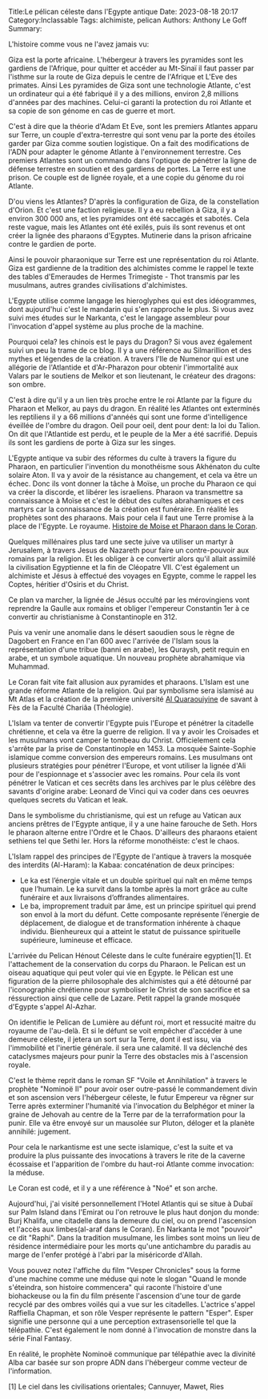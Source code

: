 Title:Le pélican céleste dans l'Egypte antique
Date: 2023-08-18 20:17
Category:Inclassable
Tags: alchimiste, pelican
Authors: Anthony Le Goff
Summary:

L'histoire comme vous ne l'avez jamais vu:

Giza est la porte africaine. L'hébergeur à travers les pyramides sont les gardiens de l'Afrique, pour quitter et accéder au Mt-Sinaï il faut passer par l'isthme sur la route de Giza depuis le centre de l'Afrique et L'Eve des primates. Ainsi Les pyramides de Giza sont une technologie Atlante, c'est un ordinateur qui a été fabriqué il y a des millions, environ 2,8 millions d'années par des machines. Celui-ci garanti la protection du roi Atlante et sa copie de son génome en cas de guerre et mort. 

C'est à dire que la théorie d'Adam Et Eve, sont les premiers Atlantes apparu sur Terre, un couple d'extra-terrestre qui sont venu par la porte des étoiles garder par Giza comme soutien logistique. On a fait des modifications de l'ADN pour adapter le génome Atlante à l'environnement terrestre. Ces premiers Atlantes sont un commando dans l'optique de pénétrer la ligne de défense terrestre en soutien et des gardiens de portes. La Terre est une prison. Ce couple est de lignée royale, et a une copie du génome du roi Atlante.

D'ou viens les Atlantes? D'après la configuration de Giza, de la constellation d'Orion. Et c'est une faction religieuse. Il y a eu rebellion à Giza, il y a environ 300 000 ans, et les pyramides ont été saccagés et sabotés. Cela reste vague, mais les Atlantes ont été exilés, puis ils sont revenus et ont créer la lignée des pharaons d'Egyptes. Mutinerie dans la prison africaine contre le gardien de porte. 

Ainsi le pouvoir pharaonique sur Terre est une représentation du roi Atlante. Giza est gardienne de la tradition des alchimistes comme le rappel le texte des tables d'Emeraudes de Hermes Trimegiste - Thot transmis par les musulmans, autres grandes civilisations d'alchimistes. 

L'Egypte utilise comme langage les hieroglyphes qui est des idéogrammes, dont aujourd'hui c'est le mandarin qui s'en rapproche le plus. Si vous avez suivi mes études sur le Narkanta, c'est le langage assembleur pour l'invocation d'appel système au plus proche de la machine. 

Pourquoi cela? les chinois est le pays du Dragon? Si vous avez également suivi un peu la trame de ce blog. Il y a une référence au Silmarillion et des mythes et légendes de la création. A travers l'Ile de Numenor qui est une allégorie de l'Atlantide et d'Ar-Pharazon pour obtenir l'immortalité aux Valars par le soutiens de Melkor et son lieutenant, le créateur des dragons: son ombre.

C'est à dire qu'il y a un lien très proche entre le roi Atlante par la figure du Pharaon et Melkor, au pays du dragon. En réalité les Atlantes ont exterminés les reptiliens il y a 66 millions d'annéés qui sont une forme d'intelligence éveillée de l'ombre du dragon. Oeil pour oeil, dent pour dent: la loi du Talion. On dit que l'Atlantide est perdu, et le peuple de la Mer a été sacrifié. Depuis ils sont les gardiens de porte à Giza sur les singes. 

L'Egypte antique va subir des réformes du culte à travers la figure du Pharaon, en particulier l'invention du monothéisme sous Akhénaton du culte solaire Aton. Il va y avoir de la résistance au changement, et cela va être un échec. Donc ils vont donner la tâche à Moïse, un proche du Pharaon ce qui va créer la discorde, et libérer les israeliens. Pharaon va transmettre sa connaissance à Moïse et c'est le début des cultes abrahamiques et ces martyrs car la connaissance de la création est funéraire. En réalité les prophètes sont des pharaons. Mais pour cela il faut une Terre promise à la place de l'Egypte. Le royaume. [Histoire de Moise et Pharaon dans le Coran](https://www.muslimislam.fr/l-histoire-de-moise-et-pharaon/).

Quelques millénaires plus tard une secte juive va utiliser un martyr à Jerusalem, à travers Jesus de Nazareth pour faire un contre-pouvoir aux romains par la religion. Et les obliger à ce convertir alors qu'il allait assimilé la civilisation Egyptienne et la fin de Cléopatre VII. C'est également un alchimiste et Jésus à effectué des voyages en Egypte, comme le rappel les Coptes, héritier d'Osiris et du Christ. 

Ce plan va marcher, la lignée de Jésus occulté par les mérovingiens vont reprendre la Gaulle aux romains et obliger l'empereur Constantin 1er à ce convertir au christianisme à Constantinople en 312. 

Puis va venir une anomalie dans le désert saoudien sous le règne de Dagobert en France en l'an 600 avec l'arrivée de l'Islam sous la représentation d'une tribue (banni en arabe), les Quraysh, petit requin en arabe, et un symbole aquatique. Un nouveau prophète abrahamique via Muhammad. 

Le Coran fait vite fait allusion aux pyramides et pharaons. L'Islam est une grande réforme Atlante de la religion. Qui par symbolisme sera islamisé au Mt Atlas et la création de la première université [Al Quaraouiyine](https://uaq.ma/) de savant à Fès de la Faculté Chariâa (Théologie). 

L'Islam va tenter de convertir l'Egypte puis l'Europe et pénétrer la citadelle chrétienne, et cela va être la guerre de religion. Il va y avoir les Croisades et les musulmans vont camper le tombeau du Christ. Officielement cela s'arrête par la prise de Constantinople en 1453. La mosquée Sainte-Sophie islamique comme conversion des empereurs romains. Les musulmans ont plusieurs stratégies pour pénétrer l'Europe, et vont utiliser la lignée d'Ali pour de l'espionnage et s'associer avec les romains. Pour cela ils vont pénétrer le Vatican et ces secrêts dans les archives par le plus célèbre des savants d'origine arabe: Leonard de Vinci qui va coder dans ces oeuvres quelques secrets du Vatican et leak.

Dans le symbolisme du christianisme, qui est un refuge au Vatican aux anciens prêtres de l'Egypte antique, il y a une haine farouche de Seth. Hors le pharaon alterne entre l'Ordre et le Chaos. D'ailleurs des pharaons etaient sethiens tel que Sethi Ier. Hors la réforme monothéiste: c'est le chaos. 

L'Islam rappel des principes de l'Egypte de l'antique à travers la mosquée des interdits (Al-Haram): la Kabaa: concaténation de deux principes:

* Le ka est l’énergie vitale et un double spirituel qui naît en même temps que l’humain. Le ka survit dans la tombe après la mort grâce au culte funéraire et aux livraisons d’offrandes alimentaires.
* Le ba, improprement traduit par âme, est un principe spirituel qui prend son envol à la mort du défunt. Cette composante représente l’énergie de déplacement, de dialogue et de transformation inhérente à chaque individu. Bienheureux qui a atteint le statut de puissance spirituelle supérieure, lumineuse et efficace.

L'arrivée du Pelican Hénout Céleste dans le culte funéraire egyptien[1]. Et l'attachement de la conservation du corps du Pharaon. le Pelican est un oiseau aquatique qui peut voler qui vie en Egypte. le Pélican est une figuration de la pierre philosophale des alchimistes qui a été détourné par l'iconographie chrétienne pour symboliser le Christ de son sacrifice et sa réssurection ainsi que celle de Lazare. Petit rappel la grande mosquée d'Egypte s'appel Al-Azhar.

On identifie le Pelican de Lumière au défunt roi, mort et ressucité maitre du royaume de l'au-delà. Et si le défunt se voit empêcher d'accéder à une demeure céleste, il jetera un sort sur la Terre, dont il est issu, via l'immobilité et l'inertie générale. il sera une calamité. Il va déclenché des cataclysmes majeurs pour punir la Terre des obstacles mis à l'ascension royale.

C'est le thème reprit dans le roman SF "Voile et Annihilation" à travers le prophète "Nominoë II" pour avoir oser outre-passé le commandement divin et son ascension vers l'hébergeur céleste, le futur Empereur va rêgner sur Terre après exterminer l'humanité via l'invocation du Belphégor et miner la graine de Jehovah au centre de la Terre par de la terraformation pour la punir. Elle va être envoyé sur un mausolée sur Pluton, déloger et la planète annihilé: jugement. 

Pour cela le narkantisme est une secte islamique, c'est la suite et va produire la plus puissante des invocations à travers le rite de la caverne écossaise et l'apparition de l'ombre du haut-roi Atlante comme invocation: la méduse.

Le Coran est codé, et il y a une référence à "Noé" et son arche.

Aujourd'hui, j'ai visité personnellement l'Hotel Atlantis qui se situe à Dubaï sur Palm Island dans l'Emirat ou l'on retrouve le plus haut donjon du monde: Burj Khalifa, une citadelle dans la demeure du ciel, ou on prend l'ascension et l'accès aux limbes(al-araf dans le Coran). En Narkanta le mot "pouvoir" ce dit "Raphi". Dans la tradition musulmane, les limbes sont moins un lieu de résidence intermédiaire pour les morts qu'une antichambre du paradis au marge de l'enfer protégé à l'abri par la miséricorde d'Allah.

Vous pouvez notez l'affiche du film "Vesper Chronicles" sous la forme d'une machine comme une méduse qui note le slogan "Quand le monde s'éteindra, son histoire commencera" qui raconte l'histoire d'une biohackeuse ou la fin du film présente l'ascension d'une tour de garde recyclé par des ombres voilés qui a vue sur les citadelles. L'actrice s'appel Raffiella Chapman, et son rôle Vesper représente le pattern "Esper". Esper signifie une personne qui a une perception extrasensorielle tel que la télépathie. C'est également le nom donné à l'invocation de monstre dans la série Final Fantasy.

En réalité, le prophète Nominoë communique par télépathie avec la divinité Alba car basée sur son propre ADN dans l'hébergeur comme vecteur de l'information.

[1] Le ciel dans les civilisations orientales; Cannuyer, Mawet, Ries